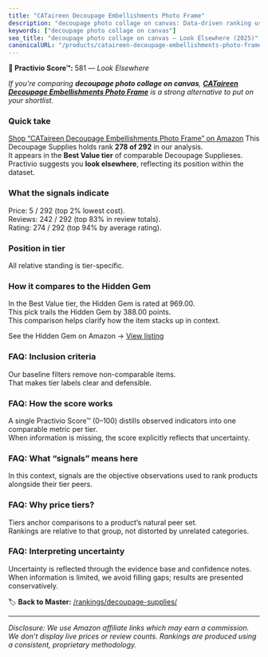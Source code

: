 ```yaml
---
title: "CATaireen Decoupage Embellishments Photo Frame"
description: "decoupage photo collage on canvas: Data-driven ranking using the Practivio Score™. Positioned by quality, value, demand, findability, momentum."
keywords: ["decoupage photo collage on canvas"]
seo_title: "decoupage photo collage on canvas — Look Elsewhere (2025)"
canonicalURL: "/products/cataireen-decoupage-embellishments-photo-frame-B0DBFBQMKY/"
---
```


**🚫 Practivio Score™:** 581 — _Look Elsewhere_


*If you're comparing **decoupage photo collage on canvas**, **[CATaireen Decoupage Embellishments Photo Frame](https://www.amazon.com/dp/B0DBFBQMKY?tag=practivio-20)** is a strong alternative to put on your shortlist.*
### Quick take
[Shop “CATaireen Decoupage Embellishments Photo Frame” on Amazon](https://www.amazon.com/dp/B0DBFBQMKY?tag=practivio-20)
This Decoupage Supplies holds rank **278 of 292** in our analysis.  
It appears in the **Best Value tier** of comparable Decoupage Supplieses.  
Practivio suggests you **look elsewhere**, reflecting its position within the dataset.

### What the signals indicate
Price: 5 / 292 (top 2% lowest cost).  
Reviews: 242 / 292 (top 83% in review totals).  
Rating: 274 / 292 (top 94% by average rating).  

### Position in tier
All relative standing is tier-specific.

### How it compares to the Hidden Gem
In the Best Value tier, the Hidden Gem is rated at 969.00.  
This pick trails the Hidden Gem by 388.00 points.  
This comparison helps clarify how the item stacks up in context.  

See the Hidden Gem on Amazon → [View listing](https://www.amazon.com/dp/B001IKES5O?tag=practivio-20)

### FAQ: Inclusion criteria
Our baseline filters remove non-comparable items.  
That makes tier labels clear and defensible.

### FAQ: How the score works
A single Practivio Score™ (0–100) distills observed indicators into one comparable metric per tier.  
When information is missing, the score explicitly reflects that uncertainty.

### FAQ: What “signals” means here
In this context, signals are the objective observations used to rank products alongside their tier peers.

### FAQ: Why price tiers?
Tiers anchor comparisons to a product’s natural peer set.  
Rankings are relative to that group, not distorted by unrelated categories.

### FAQ: Interpreting uncertainty
Uncertainty is reflected through the evidence base and confidence notes.  
When information is limited, we avoid filling gaps; results are presented conservatively.


🏷️ **Back to Master:** [/rankings/decoupage-supplies/](/rankings/decoupage-supplies/)

---
_Disclosure: We use Amazon affiliate links which may earn a commission. We don’t display live prices or review counts. Rankings are produced using a consistent, proprietary methodology._

